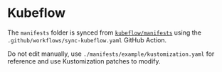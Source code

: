 # Kubeflow

The `manifests` folder is synced from [`kubeflow/manifests`](https://github.com/kubeflow/manifests) using the `.github/workflows/sync-kubeflow.yaml` GitHub Action.

Do not edit manually, use `./manifests/example/kustomization.yaml` for reference and use Kustomization patches to modify.